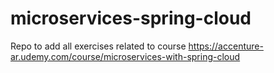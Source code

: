 # microservices-spring-cloud
Repo to add all exercises related to course https://accenture-ar.udemy.com/course/microservices-with-spring-cloud

